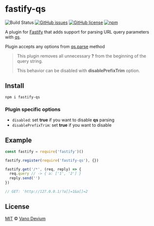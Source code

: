 # fastify-qs

![Build Status](https://img.shields.io/github/actions/workflow/status/vanodevium/fastify-qs/ci.yaml)
[![GitHub issues](https://img.shields.io/github/issues/vanodevium/fastify-qs)](https://github.com/vanodevium/fastify-qs/issues)
[![GitHub license](https://img.shields.io/github/license/vanodevium/fastify-qs)](https://github.com/vanodevium/fastify-qs/blob/main/LICENSE.MD)
[![npm](https://img.shields.io/npm/v/fastify-qs)](https://www.npmjs.com/package/fastify-qs)

A plugin for [Fastify](https://fastify.io/) that adds support for parsing URL query parameters with [qs](https://www.npmjs.com/package/qs).

Plugin accepts any options from [qs.parse](https://www.npmjs.com/package/qs#parsing-objects) method

> This plugin removes all unnecessary **?** from the beginning of the query string.
>
> This behavior can be disabled with **disablePrefixTrim** option.

## Install
```
npm i fastify-qs
```

### Plugin specific options
- `disabled`: set **true** if you want to disable **qs** parsing
- `disablePrefixTrim`: set **true** if you want to disable

## Example

```js
const fastify = require('fastify')()

fastify.register(require('fastify-qs'), {})

fastify.get('/*', (req, reply) => {
  req.query // -> { a: ['1', '2'] }
  reply.send('')
})

// GET: 'http://127.0.0.1/?a[]=1&a[]=2
```

## License

[MIT](./LICENSE.MD) © [Vano Devium](https://www.devium.me/)
